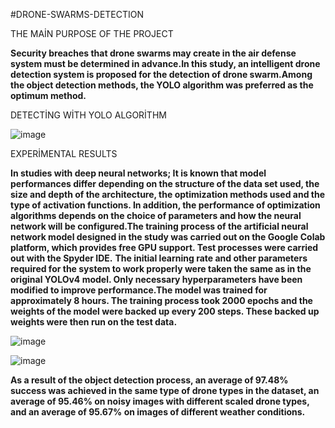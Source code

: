 #DRONE-SWARMS-DETECTION


THE MAİN PURPOSE OF THE PROJECT

**Security breaches that drone swarms may create in the air defense system must be determined in advance.In this study, an intelligent drone detection system is proposed for the detection of drone swarm.Among the object detection methods, the YOLO algorithm was preferred as the optimum method.**


DETECTİNG WİTH YOLO ALGORİTHM

![image](https://user-images.githubusercontent.com/74248391/126878548-dc2bb999-19de-4496-b093-e8bcfc8fb766.png)

EXPERİMENTAL RESULTS

**In studies with deep neural networks; It is known that model performances differ depending on the structure of the data set used, the size and depth of the architecture, the optimization methods used and the type of activation functions. In addition, the performance of optimization algorithms depends on the choice of parameters and how the neural network will be configured.The training process of the artificial neural network model designed in the study was carried out on the Google Colab platform, which provides free GPU support. Test processes were carried out with the Spyder IDE.**
**The initial learning rate and other parameters required for the system to work properly were taken the same as in the original YOLOv4 model. Only necessary hyperparameters have been modified to improve performance.The model was trained for approximately 8 hours. The training process took 2000 epochs and the weights of the model were backed up every 200 steps. These backed up weights were then run on the test data.**


![image](https://user-images.githubusercontent.com/74248391/126878570-7a7b7424-b3d8-4031-96cc-87d194483311.png)



![image](https://user-images.githubusercontent.com/74248391/126878596-1efd75b6-6a10-46c3-98c4-3adea0884060.png)



**As a result of the object detection process, an average of 97.48% success was achieved in the same type of drone types in the dataset, an average of 95.46% on noisy images with different scaled drone types, and an average of 95.67% on images of different weather conditions.**
